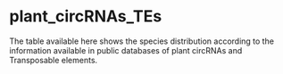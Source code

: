 # plant_circRNAs_TEs

The table available here shows the species distribution according to the information available in public databases of plant circRNAs and Transposable elements.
